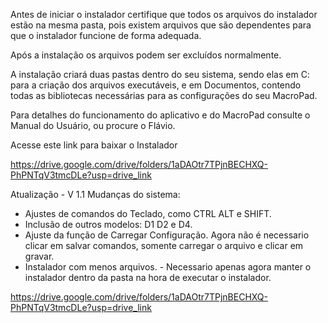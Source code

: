 Antes de iniciar o instalador certifique que todos os arquivos do instalador estão na mesma pasta, pois existem arquivos que são dependentes para que o instalador funcione de forma adequada.

Após a instalação os arquivos podem ser excluídos normalmente.

A instalação criará duas pastas dentro do seu sistema, sendo elas em C: para a criação dos arquivos executáveis, e em Documentos, contendo todas as bibliotecas necessárias para as configurações do seu MacroPad.

Para detalhes do funcionamento do aplicativo e do MacroPad consulte o Manual do Usuário, ou procure o Flávio.

Acesse este link para baixar o Instalador

https://drive.google.com/drive/folders/1aDAOtr7TPjnBECHXQ-PhPNTqV3tmcDLe?usp=drive_link

Atualização - V 1.1
Mudanças do sistema:

- Ajustes de comandos do Teclado, como CTRL ALT e SHIFT.
- Inclusão de outros modelos: D1 D2 e D4.
- Ajuste da função de Carregar Configuração. Agora não é necessario clicar em salvar comandos, somente carregar o arquivo e clicar em gravar.
- Instalador com menos arquivos. - Necessario apenas agora manter o instalador dentro da pasta na hora de executar o instalador.

https://drive.google.com/drive/folders/1aDAOtr7TPjnBECHXQ-PhPNTqV3tmcDLe?usp=drive_link

